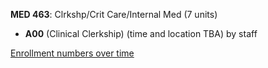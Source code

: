 **MED 463**: Clrkshp/Crit Care/Internal Med (7 units)

- **A00** (Clinical Clerkship) (time and location TBA) by staff

[Enrollment numbers over time](./MED463.tsv)
